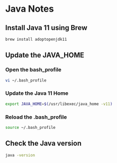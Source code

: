 # Java Notes

## Install Java 11 using Brew
```sh
brew install adoptopenjdk11
```

## Update the JAVA_HOME

### Open the bash_profile
```sh
vi ~/.bash_profile
```
### Update the Java 11 Home
```sh
export JAVA_HOME=$(/usr/libexec/java_home -v11)
```
### Reload the .bash_profile
```sh
source ~/.bash_profile
```

## Check the Java version
```sh
java -version
```